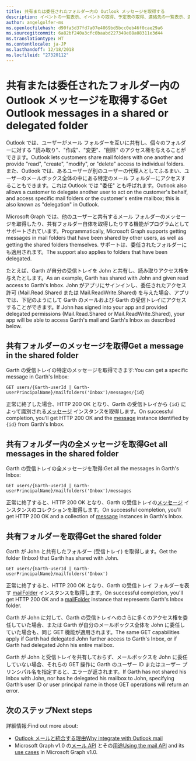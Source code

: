```yaml
---
title: 共有または委任されたフォルダー内の Outlook メッセージを取得する
description: イベントの一覧表示、イベントの取得、予定表の取得、連絡先の一覧表示、連絡先の取得、連絡先フォルダーの各トピックにも、同様のセクションがあります。
author: angelgolfer-ms
ms.openlocfilehash: d90fa5d37fd7a07e4069bd5bcc0eb46f0cae29a6
ms.sourcegitcommit: 6a82bf240a3cfc0baabd227349e08a08311e3d44
ms.translationtype: HT
ms.contentlocale: ja-JP
ms.lasthandoff: 12/18/2018
ms.locfileid: "27320112"
---
```

# <a name="get-outlook-messages-in-a-shared-or-delegated-folder"></a><span data-ttu-id="03c97-103">共有または委任されたフォルダー内の Outlook メッセージを取得する</span><span class="sxs-lookup"><span data-stu-id="03c97-103">Get Outlook messages in a shared or delegated folder</span></span>

<!-- remove similar content in other topics when ready to publish - list messages, get message, get mail folder.
These topics also have similar section - list events, get event, get calendar, list contacts, get contact, get contact folder.
-->

<span data-ttu-id="03c97-104">Outlook では、ユーザーがメール フォルダーを互いに共有し、個々のフォルダーに対する "読み取り"、"作成"、"変更"、"削除" のアクセス権を与えることができます。</span><span class="sxs-lookup"><span data-stu-id="03c97-104">Outlook lets customers share mail folders with one another and provide "read", "create", "modify", or "delete" access to individual folders.</span></span> <span data-ttu-id="03c97-105">また、Outlook では、あるユーザーが別のユーザーの代理人としてふるまい、ユーザーのメールボックス全体の中にある特定のメール フォルダーにアクセスすることもできます。これは Outlook では "委任" とも呼ばれます。</span><span class="sxs-lookup"><span data-stu-id="03c97-105">Outlook also allows a customer to delegate another user to act on the customer's behalf, and access specific mail folders or the customer's entire mailbox; this is also known as "delegation" in Outlook.</span></span>

<span data-ttu-id="03c97-106">Microsoft Graph では、他のユーザーと共有するメール フォルダーのメッセージを取得したり、共有フォルダー自体を取得したりする機能がプログラムとしてサポートされています。</span><span class="sxs-lookup"><span data-stu-id="03c97-106">Programmatically, Microsoft Graph supports getting messages in mail folders that have been shared by other users, as well as getting the shared folders themselves.</span></span> <span data-ttu-id="03c97-107">サポートは、委任されたフォルダーにも適用されます。</span><span class="sxs-lookup"><span data-stu-id="03c97-107">The support also applies to folders that have been delegated.</span></span>

<span data-ttu-id="03c97-108">たとえば、Garth が自分の受信トレイを John と共有し、読み取りアクセス権を与えたとします。</span><span class="sxs-lookup"><span data-stu-id="03c97-108">As an example, Garth has shared with John and given read access to Garth's Inbox.</span></span> <span data-ttu-id="03c97-109">John がアプリにサインインし、委任されたアクセス許可 (Mail.Read.Shared または Mail.ReadWrite.Shared) を与えた場合、アプリでは、下記のようにして Garth のメールおよび Garth の受信トレイにアクセスすることができます。</span><span class="sxs-lookup"><span data-stu-id="03c97-109">If John has signed into your app and provided delegated permissions (Mail.Read.Shared or Mail.ReadWrite.Shared), your app will be able to access Garth's mail and Garth's Inbox as described below.</span></span>

## <a name="get-a-message-in-the-shared-folder"></a><span data-ttu-id="03c97-110">共有フォルダーのメッセージを取得</span><span class="sxs-lookup"><span data-stu-id="03c97-110">Get a message in the shared folder</span></span>

<span data-ttu-id="03c97-111">Garth の受信トレイの特定のメッセージを取得できます:</span><span class="sxs-lookup"><span data-stu-id="03c97-111">You can get a specific message in Garth's Inbox:</span></span>

<!-- { "blockType": "ignored" } -->
```http
GET users/{Garth-userId | Garth-userPrincipalName}/mailfolders('Inbox')/messages/{id}
```

<span data-ttu-id="03c97-112">正常に終了した場合、HTTP 200 OK となり、Garth の受信トレイから `{id}` によって識別される[メッセージ](/graph/api/resources/message?view=graph-rest-1.0) インスタンスを取得します。</span><span class="sxs-lookup"><span data-stu-id="03c97-112">On successful completion, you'll get HTTP 200 OK and the [message](/graph/api/resources/message?view=graph-rest-1.0) instance identified by `{id}` from Garth's Inbox.</span></span>

## <a name="get-all-messages-in-the-shared-folder"></a><span data-ttu-id="03c97-113">共有フォルダー内の全メッセージを取得</span><span class="sxs-lookup"><span data-stu-id="03c97-113">Get all messages in the shared folder</span></span>

<span data-ttu-id="03c97-114">Garth の受信トレイの全メッセージを取得:</span><span class="sxs-lookup"><span data-stu-id="03c97-114">Get all the messages in Garth's Inbox:</span></span>

<!-- { "blockType": "ignored" } -->
```http
GET users/{Garth-userId | Garth-userPrincipalName}/mailfolders('Inbox')/messages
```

<span data-ttu-id="03c97-115">正常に終了すると、HTTP 200 OK となり、Garth の受信トレイの[メッセージ](/graph/api/resources/message?view=graph-rest-1.0) インスタンスのコレクションを取得します。</span><span class="sxs-lookup"><span data-stu-id="03c97-115">On successful completion, you'll get HTTP 200 OK and a collection of [message](/graph/api/resources/message?view=graph-rest-1.0) instances in Garth's Inbox.</span></span>

## <a name="get-the-shared-folder"></a><span data-ttu-id="03c97-116">共有フォルダーを取得</span><span class="sxs-lookup"><span data-stu-id="03c97-116">Get the shared folder</span></span>

<span data-ttu-id="03c97-117">Garth が John と共有したフォルダー (受信トレイ) を取得します。</span><span class="sxs-lookup"><span data-stu-id="03c97-117">Get the folder (Inbox) that Garth has shared with John.</span></span>

<!-- { "blockType": "ignored" } -->
```http
GET users/{Garth-userId | Garth-userPrincipalName}/mailfolders('Inbox')
```

<span data-ttu-id="03c97-118">正常に終了すると、HTTP 200 OK となり、Garth の受信トレイ フォルダーを表す [mailFolder](/graph/api/resources/mailfolder?view=graph-rest-1.0) インスタンスを取得します。</span><span class="sxs-lookup"><span data-stu-id="03c97-118">On successful completion, you'll get HTTP 200 OK and a [mailFolder](/graph/api/resources/mailfolder?view=graph-rest-1.0) instance that represents Garth's Inbox folder.</span></span>

<span data-ttu-id="03c97-119">Garth が John に対して、Garth の受信トレイへのさらに多くのアクセス権を委任していた場合、または Garth が自分のメールボックス全体を John に委任していた場合も、同じ GET 機能が適用されます。</span><span class="sxs-lookup"><span data-stu-id="03c97-119">The same GET capabilities apply if Garth had delegated John further access to Garth's Inbox, or if Garth had delegated John his entire mailbox.</span></span>

<span data-ttu-id="03c97-120">Garth が John と受信トレイを共有しておらず、メールボックスを John に委任していない場合、それらの GET 操作に Garth のユーザー ID またはユーザー プリンシパル名を指定すると、エラーが返されます。</span><span class="sxs-lookup"><span data-stu-id="03c97-120">If Garth has not shared his Inbox with John, nor has he delegated his mailbox to John, specifying Garth’s user ID or user principal name in those GET operations will return an error.</span></span> 


## <a name="next-steps"></a><span data-ttu-id="03c97-121">次のステップ</span><span class="sxs-lookup"><span data-stu-id="03c97-121">Next steps</span></span>

<span data-ttu-id="03c97-122">詳細情報:</span><span class="sxs-lookup"><span data-stu-id="03c97-122">Find out more about:</span></span>

- [<span data-ttu-id="03c97-123">Outlook メールと統合する理由</span><span class="sxs-lookup"><span data-stu-id="03c97-123">Why integrate with Outlook mail</span></span>](outlook-mail-concept-overview.md)
- <span data-ttu-id="03c97-124">Microsoft Graph v1.0 の[メール API](/graph/api/resources/mail-api-overview?view=graph-rest-1.0) とその[用途](/graph/api/resources/mail-api-overview?view=graph-rest-1.0#common-use-cases)</span><span class="sxs-lookup"><span data-stu-id="03c97-124">[Using the mail API](/graph/api/resources/mail-api-overview?view=graph-rest-1.0) and its [use cases](/graph/api/resources/mail-api-overview?view=graph-rest-1.0#common-use-cases) in Microsoft Graph v1.0.</span></span>